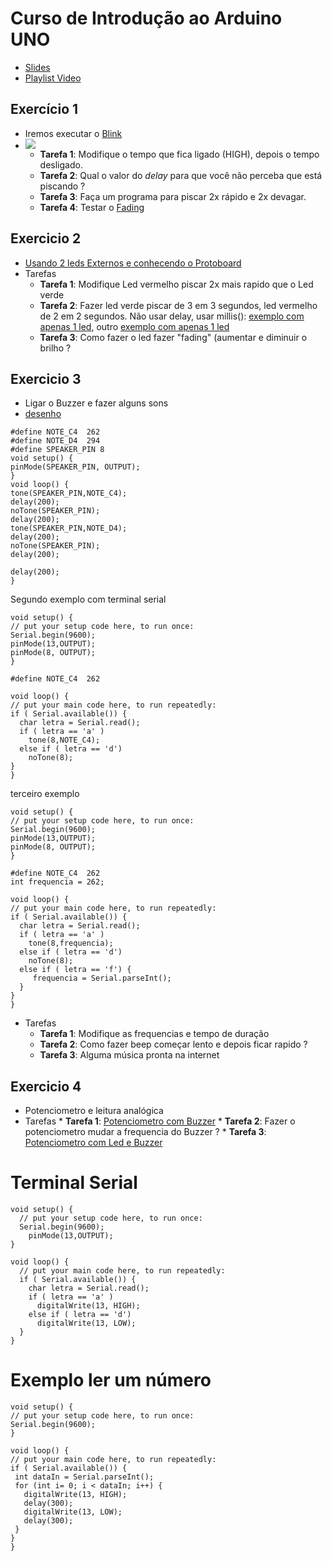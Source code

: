 # Curso de Introdução ao Arduino UNO

* [Slides](https://docs.google.com/presentation/d/1yqwdCv-WAOVx7O0xj2GhLn6BmtSU8hcoTMcNri4V1pM/edit?usp=sharing)
* [Playlist Video](https://www.youtube.com/playlist?list=PLcvOyD_LMr6lAH0bfo5sqHm3ONmF3daMf)
## Exercício 1
 * Iremos executar o [Blink](https://wokwi.com/projects/357997295509663745)
 * ![](https://thestempedia.com/wp-content/uploads/2019/07/Blink-LED-once.gif)
    * **Tarefa 1**: Modifique o tempo que fica ligado (HIGH), depois o tempo desligado.
    * **Tarefa 2**: Qual o valor do *delay* para que você não perceba que está piscando ?
    * **Tarefa 3**: Faça um programa para piscar 2x rápido e 2x devagar. 
    * **Tarefa 4**: Testar o [Fading](https://github.com/arduinoufv/inf351/blob/master/coluni_Introducao/fading13.ino)
    
## Exercicio 2
  * [Usando 2 leds Externos e conhecendo o Protoboard](https://wokwi.com/projects/358178202736399361)
  * Tarefas
    * **Tarefa 1**: Modifique Led vermelho piscar 2x mais rapido que o Led verde
    * **Tarefa 2**: Fazer led verde piscar de 3 em 3 segundos, led vermelho de 2 em 2 segundos. Não usar delay, usar millis(): [exemplo com apenas 1 led](https://github.com/arduinoufv/inf351/blob/master/coluni_Introducao/conta3_atraso_de_1.ino), outro [exemplo com apenas 1 led](https://github.com/arduinoufv/inf351/blob/master/coluni_Introducao/3em3segundos_semDelay.ino)
    * **Tarefa 3**: Como fazer o led fazer "fading" (aumentar e diminuir o brilho ?
    
## Exercicio 3
   * Ligar o Buzzer e fazer alguns sons
   * [desenho](https://excalidraw.com/#json=LzW7ja0D9OrnKOmFjVUbQ,S1SOz-VeqlWC23H9sFXblg)
   
  ```
  #define NOTE_C4  262
#define NOTE_D4  294
#define SPEAKER_PIN 8
void setup() {
 pinMode(SPEAKER_PIN, OUTPUT);
}
void loop() {
 tone(SPEAKER_PIN,NOTE_C4);
 delay(200);
 noTone(SPEAKER_PIN);
 delay(200);
 tone(SPEAKER_PIN,NOTE_D4);
 delay(200);
 noTone(SPEAKER_PIN);
  delay(200);

  delay(200);
 }

  ``` 
  
  Segundo exemplo com terminal serial 
  ```
  void setup() {
  // put your setup code here, to run once:
  Serial.begin(9600);
  pinMode(13,OUTPUT);
  pinMode(8, OUTPUT);
}

#define NOTE_C4  262

void loop() {
  // put your main code here, to run repeatedly:
  if ( Serial.available()) {
    char letra = Serial.read();
    if ( letra == 'a' )
      tone(8,NOTE_C4);
    else if ( letra == 'd')
      noTone(8);
  }
}
  ```
  terceiro exemplo
  ```
  void setup() {
  // put your setup code here, to run once:
  Serial.begin(9600);
  pinMode(13,OUTPUT);
  pinMode(8, OUTPUT);
}

#define NOTE_C4  262
int frequencia = 262;

void loop() {
  // put your main code here, to run repeatedly:
  if ( Serial.available()) {
    char letra = Serial.read();
    if ( letra == 'a' )
      tone(8,frequencia);
    else if ( letra == 'd')
      noTone(8);
    else if ( letra == 'f') {
       frequencia = Serial.parseInt();  
    }
  }
}
  ```
  
   * Tarefas
      * **Tarefa 1**: Modifique as frequencias e tempo de duração
      * **Tarefa 2**: Como fazer beep começar lento e depois ficar rapido ?
      * **Tarefa 3**: Alguma música pronta na internet

## Exercicio 4
   * Potenciometro e leitura analógica
   * Tarefas
    * **Tarefa 1**: [Potenciometro com Buzzer](https://github.com/arduinoufv/inf351/blob/master/coluni_Introducao/Potenciometro_Buzzer_coluni.ino)
    * **Tarefa 2**: Fazer o potenciometro mudar a frequencia do Buzzer ?
    * **Tarefa 3**: [Potenciometro com Led e Buzzer](https://github.com/arduinoufv/inf351/blob/master/coluni_Introducao/Potenciometro_Buzzer_Led_coluni.ino)

   
# Terminal Serial

```
void setup() {
  // put your setup code here, to run once:
  Serial.begin(9600);
    pinMode(13,OUTPUT);
}

void loop() {
  // put your main code here, to run repeatedly:
  if ( Serial.available()) {
    char letra = Serial.read();
    if ( letra == 'a' )
      digitalWrite(13, HIGH);
    else if ( letra == 'd')
      digitalWrite(13, LOW);
  }
}
```

   # Exemplo ler um número
   
   ```
   void setup() {
  // put your setup code here, to run once:
  Serial.begin(9600);
}

void loop() {
  // put your main code here, to run repeatedly:
  if ( Serial.available()) {
    int dataIn = Serial.parseInt();
    for (int i= 0; i < dataIn; i++) {
      digitalWrite(13, HIGH);
      delay(300);
      digitalWrite(13, LOW);
      delay(300);
    }
  }
}

   ```
    
   
  
  

